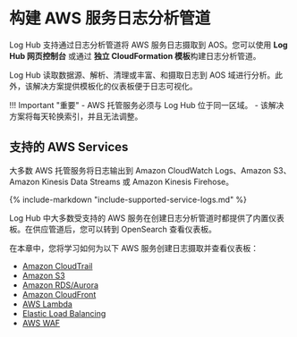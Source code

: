 # 构建 AWS 服务日志分析管道

Log Hub 支持通过日志分析管道将 AWS 服务日志摄取到 AOS。您可以使用 **Log Hub 网页控制台** 或通过 **独立 CloudFormation 模板**构建日志分析管道。

Log Hub 读取数据源、解析、清理或丰富、和摄取日志到 AOS 域进行分析。此外，该解决方案提供模板化的仪表板便于日志可视化。

!!! Important "重要"
    - AWS 托管服务必须与 Log Hub 位于同一区域。
    - 该解决方案将每天轮换索引，并且无法调整。
 
## 支持的 AWS Services

大多数 AWS 托管服务将日志输出到 Amazon CloudWatch Logs、Amazon S3、Amazon Kinesis Data Streams 或 Amazon Kinesis Firehose。

{%
include-markdown "include-supported-service-logs.md"
%}

Log Hub 中大多数受支持的 AWS 服务在创建日志分析管道时都提供了内置仪表板。在供应管道后，您可以转到 OpenSearch 查看仪表板。

在本章中，您将学习如何为以下 AWS 服务创建日志摄取并查看仪表板：

- [Amazon CloudTrail](cloudtrail.md)
- [Amazon S3](s3.md)
- [Amazon RDS/Aurora](rds.md)
- [Amazon CloudFront](cloudfront.md)
- [AWS Lambda](lambda.md)
- [Elastic Load Balancing](elb.md)
- [AWS WAF](waf.md)

